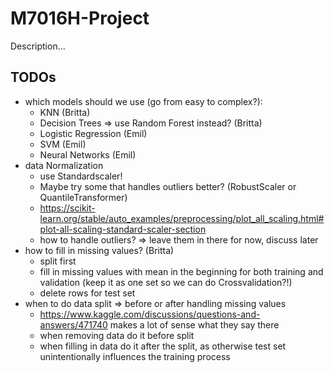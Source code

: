 # M7016H-Project
Description...

## TODOs
- which models should we use (go from easy to complex?):
    - KNN (Britta)
    - Decision Trees => use Random Forest instead? (Britta)
    - Logistic Regression (Emil)
    - SVM (Emil)
    - Neural Networks (Emil)
- data Normalization 
    - use Standardscaler!
    - Maybe try some that handles outliers better? (RobustScaler or QuantileTransformer)
    - https://scikit-learn.org/stable/auto_examples/preprocessing/plot_all_scaling.html#plot-all-scaling-standard-scaler-section
    - how to handle outliers? => leave them in there for now, discuss later
- how to fill in missing values? (Britta)
    - split first
    - fill in missing values with mean in the beginning for both training and validation (keep it as one set so we can do Crossvalidation?!)
    - delete rows for test set
- when to do data split => before or after handling missing values
    - https://www.kaggle.com/discussions/questions-and-answers/471740 makes a lot of sense what they say there
    - when removing data do it before split
    - when filling in data do it after the split, as otherwise test set unintentionally influences the training process
